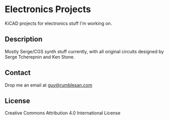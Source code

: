 # Electronics Projects

KiCAD projects for electronics stuff I'm working on.


## Description

Mostly Serge/CGS synth stuff currently, with all original circuits designed by Serge Tcherepnin and Ken Stone.


## Contact

Drop me an email at guy@rumblesan.com


## License

Creative Commons Attribution 4.0 International License

